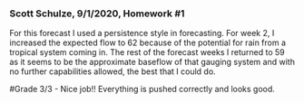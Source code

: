 ### Scott Schulze, 9/1/2020, Homework #1

For this forecast I used a persistence style in forecasting. For week 2, I increased the expected flow to 62 because of the potential for rain from a tropical system coming in. The rest of the forecast weeks I returned to 59 as it seems to be the approximate baseflow of that gauging system and with no further capabilities allowed, the best that I could do.

#Grade
3/3 - Nice job!! Everything is pushed correctly and looks good. 
